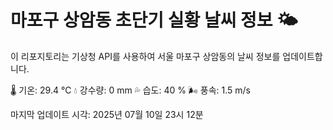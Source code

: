 
# 마포구 상암동 초단기 실황 날씨 정보 🌤️

이 리포지토리는 기상청 API를 사용하여 서울 마포구 상암동의 날씨 정보를 업데이트합니다. 

🌡️ 기온: 29.4 ℃
💧 강수량: 0 mm
💦 습도: 40 %
🌬️ 풍속: 1.5 m/s

마지막 업데이트 시각: 2025년 07월 10일 23시 12분    
